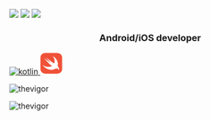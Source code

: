 [![](https://img.shields.io/static/v1?label=InAsyncTaskWeTrust&message=Memes&color=blue)](https://t.me/android_mem)
[![](https://img.shields.io/static/v1?label=WeLoveAndroid&message=News&color=red)](https://t.me/we_love_android)
![](https://komarev.com/ghpvc/?username=thevigor&label=Profile%20views&color=0e75b6&style=flat)

<h3 align="center">Android/iOS developer</h3>

<p align="left"> <a href="https://kotlinlang.org" target="_blank" rel="noreferrer"> <img src="https://www.vectorlogo.zone/logos/kotlinlang/kotlinlang-icon.svg" alt="kotlin" width="40" height="40"/> </a> <a href="https://developer.apple.com/swift/" target="_blank" rel="noreferrer"> <img src="https://raw.githubusercontent.com/devicons/devicon/master/icons/swift/swift-original.svg" alt="swift" width="40" height="40"/> </a>   </p>

<p align="left"><img src="https://purenative-github-readme-stats.vercel.app/api/top-langs/?username=TheVigor&layout=compact&locale=en&exclude_repo=SvonlyFans,comixGAN" alt="thevigor" /></p>

<p align="left"><img src="https://purenative-github-readme-stats.vercel.app/api?username=TheVigor&count_private=true&show_icons=true&theme=dracula&locale=en" alt="thevigor" /></p>


